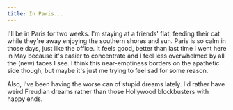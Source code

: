```yaml
---
title: In Paris...
---
```


I'll be in Paris for two weeks. I'm staying at a friends' flat, feeding their
cat while they're away enjoying the southern shores and sun. Paris is so calm
in those days, just like the office. It feels good, better than last time I
went here in May because it's easier to concentrate and I feel less
overwhelmed by all the (new) faces I see. I think this near-emptiness borders
on the apathetic side though, but maybe it's just me trying to feel sad for
some reason.

Also, I've been having the worse can of stupid dreams lately. I'd rather have
weird Freudian dreams rather than those Hollywood blockbusters with happy
ends.

